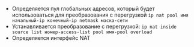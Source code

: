 - Определяется пул глобальных адресов, который будет использоваться для преобразования с перегрузкой
`ip nat pool имя начальный-ip конечный-ip netmask маска-сети`
- Устанавливается преобразование с перегрузкой:
`ip nat inside source list номер-access-list pool имя-pool overload`
- Определяется интерфейс NAT